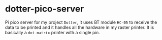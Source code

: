 # dotter-pico-server

Pi pico server for my project `Dotter`, it uses BT module `HC-05` to receive the data to be printed and it handles all the hardware in my raster printer. 
It is basically a `dot-matrix` printer with a single pin.  
